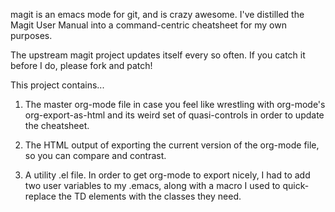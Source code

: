 magit is an emacs mode for git, and is crazy awesome. I've distilled the Magit User Manual into a command-centric cheatsheet for my own purposes. 

The upstream magit project updates itself every so often. If you catch it before I do, please fork and patch!

This project contains...

1. The master org-mode file in case you feel like wrestling with org-mode's org-export-as-html and its weird set of quasi-controls in order to update the cheatsheet.

2. The HTML output of exporting the current version of the org-mode file, so you can compare and contrast.

3. A utility .el file. In order to get org-mode to export nicely, I had to add two user variables to my .emacs, along with a macro I used to quick-replace the TD elements with the classes they need. 

